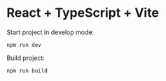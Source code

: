 # React + TypeScript + Vite

Start project in develop mode:
```
npm run dev
```

Build project:
```
npm run build
```